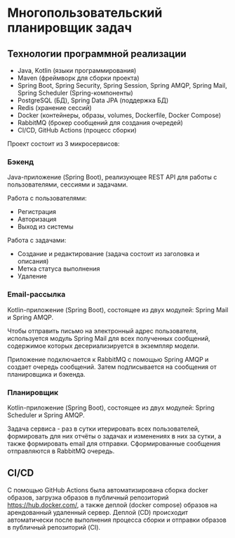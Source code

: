 # Многопользовательский планировщик задач

## Технологии программной реализации

- Java, Kotlin (языки программирования)
- Maven (фреймворк для сборки проекта)
- Spring Boot, Spring Security, Spring Session, Spring AMQP, Spring Mail, Spring Scheduler (Spring-компоненты)
- PostgreSQL (БД), Spring Data JPA (поддержка БД)
- Redis (хранение сессий)
- Docker (контейнеры, образы, volumes, Dockerfile, Docker Compose)
- RabbitMQ (брокер сообщений для создания очередей)
- CI/CD, GitHub Actions (процесс сборки)

Проект состоит из 3 микросервисов:

### Бэкенд

Java-приложение (Spring Boot), реализующее REST API для работы с пользователями, сессиями и задачами.

Работа с пользователями:

- Регистрация
- Авторизация
- Выход из системы

Работа с задачами:

- Создание и редактирование (задача состоит из заголовка и описания)
- Метка статуса выполнения
- Удаление

### Email-рассылка

Kotlin-приложение (Spring Boot), состоящее из двух модулей: Spring Mail и Spring AMQP.

Чтобы отправить письмо на электронный адрес пользователя, используется модуль Spring Mail для всех полученных сообщений, содержимое которых десериализируется в экземпляр модели.

Приложение подключается к RabbitMQ с помощью Spring AMQP и создает очередь сообщений. Затем подписывается на сообщения от планировщика и бэкенда.

### Планировщик

Kotlin-приложение (Spring Boot), состоящее из двух модулей: Spring Scheduler и Spring AMQP.

Задача сервиса - раз в сутки итерировать всех пользователей, формировать для них отчёты о задачах и изменениях в них за сутки, а также формировать email для отправки. Сформированные сообщения отправляются в RabbitMQ очередь.

## CI/CD
С помощью GitHub Actions была автоматизирована сборка docker образов, загрузка образов в публичный репозиторий https://hub.docker.com/, а также деплой (docker compose) образов на арендованный удаленный сервер. Деплой (CD) происходит автоматически после выполнения процесса сборки и отправки образов в публичный репозиторий (CI).
